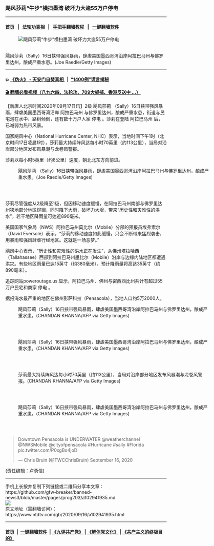 ### 飓风莎莉“牛步”横扫墨湾 破坏力大逾55万户停电
------------------------

#### [首页](https://github.com/gfw-breaker/banned-news3/blob/master/README.md) &nbsp;&nbsp;|&nbsp;&nbsp; [法轮功真相](https://github.com/begood0513/basic/blob/master/README.md)  &nbsp;&nbsp;|&nbsp;&nbsp; [手把手翻墙教程](https://github.com/gfw-breaker/guides/wiki)  &nbsp;&nbsp;|&nbsp;&nbsp; [一键翻墙软件](https://github.com/gfw-breaker/nogfw/blob/master/README.md)  



<div><div class="featured_image">
 <figure>
  <img alt="飓风莎莉“牛步”横扫墨湾 破坏力大逾55万户停电" src="https://i.ntdtv.com/assets/uploads/2020/09/GettyImages-1272691431-800x450.jpg"/>
 </figure><br/>
 <span class="caption">
  飓风莎莉（Sally）16日挟带强风暴雨，肆虐美国墨西哥湾沿岸阿拉巴马州与佛罗里达州，酿成严重水患。(Joe Raedle/Getty Images)
 </span>
</div>
</div><hr/>

#### 💥 [《伪火》 - 天安门自焚真相 ](http://158.247.195.190:10000/videos/blog/weihuo.html)&nbsp; |&nbsp; [“1400例”谎言揭秘  ](http://158.247.195.190:10000/videos/blog/jiexi1400.html)

#### [ 🎬  翻墙必看视频（八九六四、法轮功、709大抓捕、香港反送中 ...）](https://github.com/gfw-breaker/links/blob/master/banned.md)

<div><div class="post_content" itemprop="articleBody">
 <p>
  【新唐人北京时间2020年09月17日讯】2级
  <ok href="https://www.ntdtv.com/gb/飓风莎莉.htm">
   飓风莎莉
  </ok>
  （Sally）16日挟带强风暴雨，肆虐美国墨西哥湾沿岸
  <ok href="https://www.ntdtv.com/gb/阿拉巴马州.htm">
   阿拉巴马州
  </ok>
  与佛罗里达州，酿成严重水患，街道与民宅泡在水中、路树倾倒，还有数十万户人家
  <ok href="https://www.ntdtv.com/gb/停电.htm">
   停电
  </ok>
  。莎莉在登陆
  <ok href="https://www.ntdtv.com/gb/阿拉巴马州.htm">
   阿拉巴马州
  </ok>
  后，已减弱为热带风暴。
 </p>
 <p>
  国家飓风中心（National Hurricane Center, NHC）表示，当地时间下午1时（北京时间17日凌晨1时），莎莉最大持续阵风达每小时70英里（约113公里），当局对沿岸部分地区发布风暴潮与龙卷风警报。
 </p>
 <p>
  莎莉以每小时5英里（约8公里）速度，朝北北东方向前进。
 </p>
 <figure class="wp-caption alignnone" id="attachment_102942648" style="width: 600px">
  <img alt="" class="size-medium wp-image-102942648" src="https://i.ntdtv.com/assets/uploads/2020/09/GettyImages-1272691337-600x400.jpg">
   <br/><figcaption class="wp-caption-text">
    <ok href="https://www.ntdtv.com/gb/飓风莎莉.htm">
     飓风莎莉
    </ok>
    （Sally）16日挟带强风暴雨，肆虐美国墨西哥湾沿岸阿拉巴马州与佛罗里达州，酿成严重水患。(Joe Raedle/Getty Images)
   </figcaption><br/>
  </img>
 </figure><br/>
 <p>
  莎莉尽管强度从2级降至1级，但因移动速度缓慢，在阿拉巴马州南部与佛罗里达州狭地部分地区徘徊，同时降下大雨，破坏力大增，带来“历史性和灾难性的洪水”，若干地区降雨量可达近890毫米。
 </p>
 <p>
  美国国家气象局（NWS）阿拉巴马州莫比尔（Mobile）分部的预报员埃弗索尔（David Eversole）表示，“莎莉的移动速度如此缓慢，只会不断带来猛烈袭击，用暴雨和强风肆虐行经地区。这就是一场恶梦。”
 </p>
 <p>
  飓风中心表示，“历史性和灾难性的洪水正在发生”，从佛州塔拉哈西（Tallahassee）西部到阿拉巴马州墨比尔（Mobile）沿岸与边缘内陆地区都遭遇洪灾。有些地区雨量已达15英寸（约380毫米），预计降雨量将高达35英寸（约890毫米）。
 </p>
 <p>
  追踪网站poweroutage.us.显示，阿拉巴马州、佛州与密西西比州共计有超过55万户民宅和商家
  <ok href="https://www.ntdtv.com/gb/停电.htm">
   停电
  </ok>
  。
 </p>
 <p>
  据报淹水最严重的地区在佛州彭萨科拉（Pensacola），当地人口约5万2000人。
 </p>
 <figure class="wp-caption alignnone" id="attachment_102942654" style="width: 600px">
  <img alt="" class="size-medium wp-image-102942654" src="https://i.ntdtv.com/assets/uploads/2020/09/GettyImages-1228549934-600x400.jpg">
   <br/><figcaption class="wp-caption-text">
    飓风莎莉（Sally）16日挟带强风暴雨，肆虐美国墨西哥湾沿岸阿拉巴马州与佛罗里达州，酿成严重水患。(CHANDAN KHANNA/AFP via Getty Images)
   </figcaption><br/>
  </img>
 </figure><br/>
 <figure class="wp-caption alignnone" id="attachment_102942660" style="width: 600px">
  <img alt="" class="size-medium wp-image-102942660" src="https://i.ntdtv.com/assets/uploads/2020/09/GettyImages-1228551245-600x400.jpg"/>
  <br/><figcaption class="wp-caption-text">
   飓风莎莉（Sally）16日挟带强风暴雨，肆虐美国墨西哥湾沿岸阿拉巴马州与佛罗里达州，酿成严重水患。(CHANDAN KHANNA/AFP via Getty Images)
  </figcaption><br/>
 </figure><br/>
 <figure class="wp-caption alignnone" id="attachment_102942659" style="width: 600px">
  <img alt="" class="size-medium wp-image-102942659" src="https://i.ntdtv.com/assets/uploads/2020/09/GettyImages-1228550698-600x400.jpg"/>
  <br/><figcaption class="wp-caption-text">
   莎莉最大持续阵风达每小时70英里（约113公里），当局对沿岸部分地区发布风暴潮与龙卷风警报。(CHANDAN KHANNA/AFP via Getty Images)
  </figcaption><br/>
 </figure><br/>
 <figure class="wp-caption alignnone" id="attachment_102942657" style="width: 600px">
  <img alt="" class="size-medium wp-image-102942657" src="https://i.ntdtv.com/assets/uploads/2020/09/GettyImages-1228549910-600x400.jpg"/>
  <br/><figcaption class="wp-caption-text">
   飓风莎莉（Sally）16日挟带强风暴雨，肆虐美国墨西哥湾沿岸阿拉巴马州与佛罗里达州，酿成严重水患。(CHANDAN KHANNA/AFP via Getty Images)
  </figcaption><br/>
 </figure><br/>
 <blockquote class="twitter-tweet">
  <p dir="ltr" lang="en">
   Downtown Pensacola is UNDERWATER
   <ok href="https://twitter.com/weatherchannel?ref_src=twsrc%5Etfw">
    @weatherchannel
   </ok>
   <ok href="https://twitter.com/NWSMobile?ref_src=twsrc%5Etfw">
    @NWSMobile
   </ok>
   <ok href="https://twitter.com/cityofpensacola?ref_src=twsrc%5Etfw">
    @cityofpensacola
   </ok>
   <ok href="https://twitter.com/hashtag/Hurricane?src=hash&amp;ref_src=twsrc%5Etfw">
    #Hurricane
   </ok>
   <ok href="https://twitter.com/hashtag/sally?src=hash&amp;ref_src=twsrc%5Etfw">
    #sally
   </ok>
   <ok href="https://twitter.com/hashtag/Florida?src=hash&amp;ref_src=twsrc%5Etfw">
    #Florida
   </ok>
   <ok href="https://t.co/P0xgBo4joD">
    pic.twitter.com/P0xgBo4joD
   </ok>
  </p>
  <p>
   — Chris Bruin (@TWCChrisBruin)
   <ok href="https://twitter.com/TWCChrisBruin/status/1306218579340165121?ref_src=twsrc%5Etfw">
    September 16, 2020
   </ok>
  </p>
 </blockquote>
 <p>
  <script async="" charset="utf-8" src="https://platform.twitter.com/widgets.js">
  </script>
 </p>
 <div class="video_fit_container">
 </div>
 <p>
  (责任编辑：卢勇信)
 </p>
 <div class="single_ad">
 </div>
</div>
</div>
<hr/>
手机上长按并复制下列链接或二维码分享本文章：<br/>
https://github.com/gfw-breaker/banned-news3/blob/master/pages/prog203/a102941935.md <br/>
<a href='https://github.com/gfw-breaker/banned-news3/blob/master/pages/prog203/a102941935.md'><img src='https://github.com/gfw-breaker/banned-news3/blob/master/pages/prog203/a102941935.md.png'/></a> <br/>
原文地址（需翻墙访问）：https://www.ntdtv.com/gb/2020/09/16/a102941935.html


------------------------
#### [首页](https://github.com/gfw-breaker/banned-news3/blob/master/README.md) &nbsp;|&nbsp; [一键翻墙软件](https://github.com/gfw-breaker/nogfw/blob/master/README.md) &nbsp;| [《九评共产党》](https://github.com/gfw-breaker/9ping.md/blob/master/README.md#九评之一评共产党是什么) | [《解体党文化》](https://github.com/gfw-breaker/jtdwh.md/blob/master/README.md) | [《共产主义的终极目的》](https://github.com/gfw-breaker/gczydzjmd.md/blob/master/README.md)


<img src='http://gfw-breaker.win/banned-news3/pages/prog203/a102941935.md' width='0px' height='0px'/>